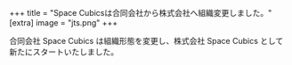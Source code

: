 +++
title = "Space Cubicsは合同会社から株式会社へ組織変更しました。"
[extra]
image = "jts.png"
+++

合同会社 Space Cubics は組織形態を変更し、株式会社 Space Cubics として新たにスタートいたしました。
